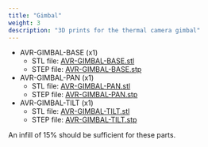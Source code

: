 ```yaml
---
title: "Gimbal"
weight: 3
description: "3D prints for the thermal camera gimbal"
---
```


- AVR-GIMBAL-BASE (x1)
  - STL file: [AVR-GIMBAL-BASE.stl](https://cad.onshape.com/documents/e60caeb54c300b56c38a9f61)
  - STEP file: [AVR-GIMBAL-BASE.stp](https://cad.onshape.com/documents/806c78ce35e269c5b1ad89dc)
- AVR-GIMBAL-PAN (x1)
  - STL file: [AVR-GIMBAL-PAN.stl](https://cad.onshape.com/documents/d71fe08b852f3368d5cfde30)
  - STEP file: [AVR-GIMBAL-PAN.stp](https://cad.onshape.com/documents/1d8eb15b5887a0856a820bb8)
- AVR-GIMBAL-TILT (x1)
  - STL file: [AVR-GIMBAL-TILT.stl](https://cad.onshape.com/documents/378111724c9b2c2066f4343c)
  - STEP file: [AVR-GIMBAL-TILT.stp](https://cad.onshape.com/documents/add04c066036cdd648ea66c9)

An infill of 15% should be sufficient for these parts.

